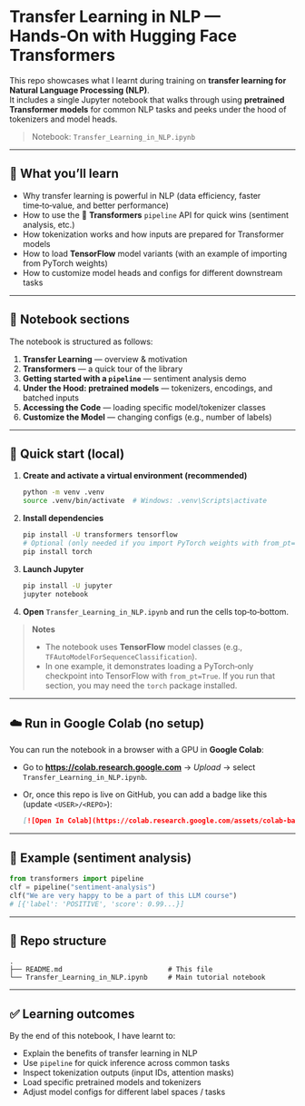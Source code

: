 
# Transfer Learning in NLP — Hands‑On with Hugging Face Transformers

This repo showcases what I learnt during training on **transfer learning for Natural Language Processing (NLP)**.  
It includes a single Jupyter notebook that walks through using **pretrained Transformer models** for common NLP tasks and peeks under the hood of tokenizers and model heads.

> Notebook: `Transfer_Learning_in_NLP.ipynb`

---

## 🔎 What you’ll learn

- Why transfer learning is powerful in NLP (data efficiency, faster time‑to‑value, and better performance)
- How to use the 🤗 **Transformers** `pipeline` API for quick wins (sentiment analysis, etc.)
- How tokenization works and how inputs are prepared for Transformer models
- How to load **TensorFlow** model variants (with an example of importing from PyTorch weights)
- How to customize model heads and configs for different downstream tasks

---

## 📓 Notebook sections

The notebook is structured as follows:

1. **Transfer Learning** — overview & motivation  
2. **Transformers** — a quick tour of the library  
3. **Getting started with a `pipeline`** — sentiment analysis demo  
4. **Under the Hood: pretrained models** — tokenizers, encodings, and batched inputs  
5. **Accessing the Code** — loading specific model/tokenizer classes  
6. **Customize the Model** — changing configs (e.g., number of labels)

---

## 🚀 Quick start (local)

1. **Create and activate a virtual environment (recommended)**  
   ```bash
   python -m venv .venv
   source .venv/bin/activate  # Windows: .venv\Scripts\activate
   ```

2. **Install dependencies**  
   ```bash
   pip install -U transformers tensorflow
   # Optional (only needed if you import PyTorch weights with from_pt=True):
   pip install torch
   ```

3. **Launch Jupyter**  
   ```bash
   pip install -U jupyter
   jupyter notebook
   ```

4. **Open** `Transfer_Learning_in_NLP.ipynb` and run the cells top‑to‑bottom.

> **Notes**
> - The notebook uses **TensorFlow** model classes (e.g., `TFAutoModelForSequenceClassification`).  
> - In one example, it demonstrates loading a PyTorch‑only checkpoint into TensorFlow with `from_pt=True`. If you run that section, you may need the `torch` package installed.

---

## ☁️ Run in Google Colab (no setup)

You can run the notebook in a browser with a GPU in **Google Colab**:

- Go to **https://colab.research.google.com** → *Upload* → select `Transfer_Learning_in_NLP.ipynb`.  
- Or, once this repo is live on GitHub, you can add a badge like this (update `<USER>/<REPO>`):

  ```markdown
  [![Open In Colab](https://colab.research.google.com/assets/colab-badge.svg)](https://colab.research.google.com/github/<USER>/<REPO>/blob/main/Transfer_Learning_in_NLP.ipynb)
  ```

---

## 🧪 Example (sentiment analysis)

```python
from transformers import pipeline
clf = pipeline("sentiment-analysis")
clf("We are very happy to be a part of this LLM course")
# [{'label': 'POSITIVE', 'score': 0.99...}]
```

---

## 📁 Repo structure

```
.
├── README.md                          # This file
└── Transfer_Learning_in_NLP.ipynb     # Main tutorial notebook
```

---

## ✅ Learning outcomes

By the end of this notebook, I have learnt to:

- Explain the benefits of transfer learning in NLP
- Use `pipeline` for quick inference across common tasks
- Inspect tokenization outputs (input IDs, attention masks)
- Load specific pretrained models and tokenizers
- Adjust model configs for different label spaces / tasks

